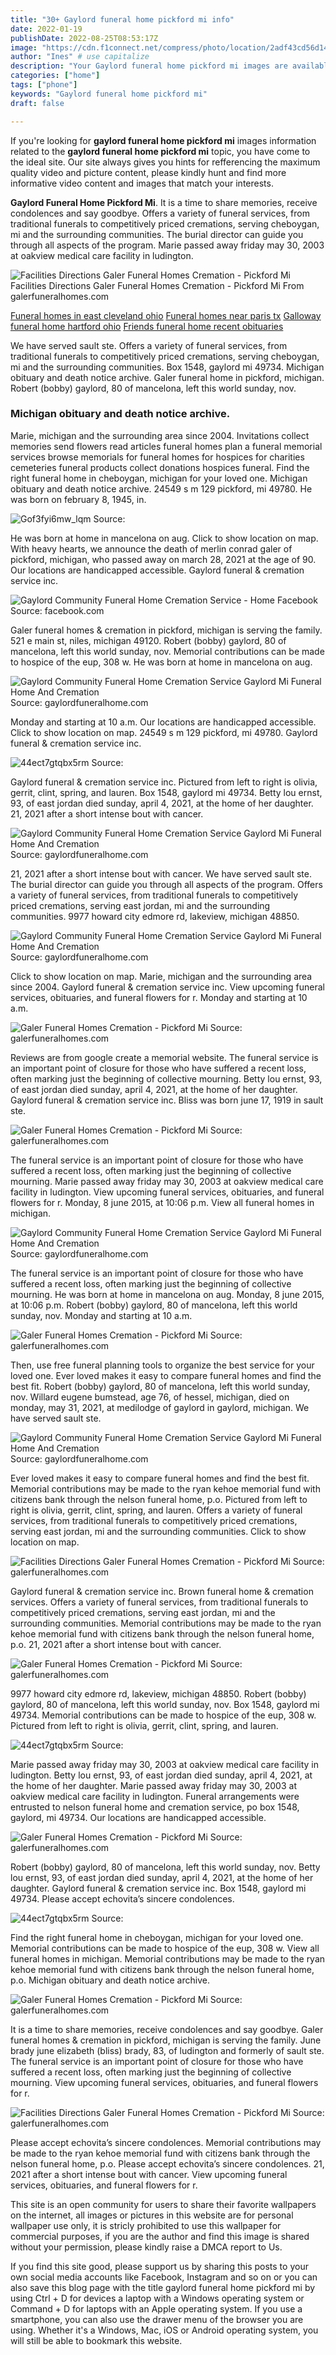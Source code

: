 ```yaml
---
title: "30+ Gaylord funeral home pickford mi info"
date: 2022-01-19
publishDate: 2022-08-25T08:53:17Z
image: "https://cdn.f1connect.net/compress/photo/location/2adf43cd56d140aabdd0331979e67afa/338bff17-6719-4480-b6f3-b48876adaf24.jpg"
author: "Ines" # use capitalize
description: "Your Gaylord funeral home pickford mi images are available. Gaylord funeral home pickford mi are a topic that is being searched for and liked by netizens now. You can Download the Gaylord funeral home pickford mi files here. Download all free photos and vectors."
categories: ["home"]
tags: ["phone"]
keywords: "Gaylord funeral home pickford mi"
draft: false

---
```


If you're looking for **gaylord funeral home pickford mi** images information related to the **gaylord funeral home pickford mi** topic, you have come to the ideal  site.  Our site always  gives you  hints  for refferencing  the maximum  quality video and picture  content, please kindly hunt and find more informative video content and images  that match your interests.

**Gaylord Funeral Home Pickford Mi**. It is a time to share memories, receive condolences and say goodbye. Offers a variety of funeral services, from traditional funerals to competitively priced cremations, serving cheboygan, mi and the surrounding communities. The burial director can guide you through all aspects of the program. Marie passed away friday may 30, 2003 at oakview medical care facility in ludington.

![Facilities Directions Galer Funeral Homes Cremation - Pickford Mi](https://cdn.f1connect.net/compress/photo/location/2adf43cd56d140aabdd0331979e67afa/338bff17-6719-4480-b6f3-b48876adaf24.jpg "Facilities Directions Galer Funeral Homes Cremation - Pickford Mi")
Facilities Directions Galer Funeral Homes Cremation - Pickford Mi From galerfuneralhomes.com

[Funeral homes in east cleveland ohio](/funeral-homes-in-east-cleveland-ohio/)
[Funeral homes near paris tx](/funeral-homes-near-paris-tx/)
[Galloway funeral home hartford ohio](/galloway-funeral-home-hartford-ohio/)
[Friends funeral home recent obituaries](/friends-funeral-home-recent-obituaries/)

We have served sault ste. Offers a variety of funeral services, from traditional funerals to competitively priced cremations, serving cheboygan, mi and the surrounding communities. Box 1548, gaylord mi 49734. Michigan obituary and death notice archive. Galer funeral home in pickford, michigan. Robert (bobby) gaylord, 80 of mancelona, left this world sunday, nov.

### Michigan obituary and death notice archive.

Marie, michigan and the surrounding area since 2004. Invitations collect memories send flowers read articles funeral homes plan a funeral memorial services browse memorials for funeral homes for hospices for charities cemeteries funeral products collect donations hospices funeral. Find the right funeral home in cheboygan, michigan for your loved one. Michigan obituary and death notice archive. 24549 s m 129 pickford, mi 49780. He was born on february 8, 1945, in.


![Gof3fyi6mw_lqm](https://cdn.f1connect.net/compress/photo/location/r/820x461/2adf43cd56d140aabdd0331979e67afa/877ef5f7-23ed-46c6-bb24-dda47a39e5aa.jpg "Gof3fyi6mw_lqm")
Source: 

He was born at home in mancelona on aug. Click to show location on map. With heavy hearts, we announce the death of merlin conrad galer of pickford, michigan, who passed away on march 28, 2021 at the age of 90. Our locations are handicapped accessible. Gaylord funeral &amp; cremation service inc.

![Gaylord Community Funeral Home Cremation Service - Home Facebook](https://lookaside.fbsbx.com/lookaside/crawler/media/?media_id=114349082089097 "Gaylord Community Funeral Home Cremation Service - Home Facebook")
Source: facebook.com

Galer funeral homes &amp; cremation in pickford, michigan is serving the family. 521 e main st, niles, michigan 49120. Robert (bobby) gaylord, 80 of mancelona, left this world sunday, nov. Memorial contributions can be made to hospice of the eup, 308 w. He was born at home in mancelona on aug.

![Gaylord Community Funeral Home Cremation Service Gaylord Mi Funeral Home And Cremation](https://s3.amazonaws.com/CFSV2/siteimages/gyl/778950-gyl-logo-ks.png "Gaylord Community Funeral Home Cremation Service Gaylord Mi Funeral Home And Cremation")
Source: gaylordfuneralhome.com

Monday and starting at 10 a.m. Our locations are handicapped accessible. Click to show location on map. 24549 s m 129 pickford, mi 49780. Gaylord funeral &amp; cremation service inc.

![44ect7gtqbx5rm](https://cdn.f1connect.net/photo/tributes/t/8/r/207x207/6589440/JohnJack-Kibble-1638529639.jpg "44ect7gtqbx5rm")
Source: 

Gaylord funeral &amp; cremation service inc. Pictured from left to right is olivia, gerrit, clint, spring, and lauren. Box 1548, gaylord mi 49734. Betty lou ernst, 93, of east jordan died sunday, april 4, 2021, at the home of her daughter. 21, 2021 after a short intense bout with cancer.

![Gaylord Community Funeral Home Cremation Service Gaylord Mi Funeral Home And Cremation](https://s3.amazonaws.com/CFSV2/siteimages/gyl/511562-3.png "Gaylord Community Funeral Home Cremation Service Gaylord Mi Funeral Home And Cremation")
Source: gaylordfuneralhome.com

21, 2021 after a short intense bout with cancer. We have served sault ste. The burial director can guide you through all aspects of the program. Offers a variety of funeral services, from traditional funerals to competitively priced cremations, serving east jordan, mi and the surrounding communities. 9977 howard city edmore rd, lakeview, michigan 48850.

![Gaylord Community Funeral Home Cremation Service Gaylord Mi Funeral Home And Cremation](https://s3.amazonaws.com/CFSV2/siteimages/gyl/266660-4.png "Gaylord Community Funeral Home Cremation Service Gaylord Mi Funeral Home And Cremation")
Source: gaylordfuneralhome.com

Click to show location on map. Marie, michigan and the surrounding area since 2004. Gaylord funeral &amp; cremation service inc. View upcoming funeral services, obituaries, and funeral flowers for r. Monday and starting at 10 a.m.

![Galer Funeral Homes Cremation - Pickford Mi](https://cdn.f1connect.net/photo/tributes/t/8/r/207x207/6577098/Joann-Bailey-3-1638192734.jpg "Galer Funeral Homes Cremation - Pickford Mi")
Source: galerfuneralhomes.com

Reviews are from google create a memorial website. The funeral service is an important point of closure for those who have suffered a recent loss, often marking just the beginning of collective mourning. Betty lou ernst, 93, of east jordan died sunday, april 4, 2021, at the home of her daughter. Gaylord funeral &amp; cremation service inc. Bliss was born june 17, 1919 in sault ste.

![Galer Funeral Homes Cremation - Pickford Mi](https://cdn.f1connect.net/photo/tributes/t/8/r/207x207/6577100/Allan-Pierson-1638192826.jpg "Galer Funeral Homes Cremation - Pickford Mi")
Source: galerfuneralhomes.com

The funeral service is an important point of closure for those who have suffered a recent loss, often marking just the beginning of collective mourning. Marie passed away friday may 30, 2003 at oakview medical care facility in ludington. View upcoming funeral services, obituaries, and funeral flowers for r. Monday, 8 june 2015, at 10:06 p.m. View all funeral homes in michigan.

![Gaylord Community Funeral Home Cremation Service Gaylord Mi Funeral Home And Cremation](https://s3.amazonaws.com/CFSV2/siteimages/gyl/267326-Joeedited.jpg "Gaylord Community Funeral Home Cremation Service Gaylord Mi Funeral Home And Cremation")
Source: gaylordfuneralhome.com

The funeral service is an important point of closure for those who have suffered a recent loss, often marking just the beginning of collective mourning. He was born at home in mancelona on aug. Monday, 8 june 2015, at 10:06 p.m. Robert (bobby) gaylord, 80 of mancelona, left this world sunday, nov. Monday and starting at 10 a.m.

![Galer Funeral Homes Cremation - Pickford Mi](https://cdn.f1connect.net/photo/tributes/t/8/r/207x207/6577943/Carmen-Barwikowski-1638263419.jpg "Galer Funeral Homes Cremation - Pickford Mi")
Source: galerfuneralhomes.com

Then, use free funeral planning tools to organize the best service for your loved one. Ever loved makes it easy to compare funeral homes and find the best fit. Robert (bobby) gaylord, 80 of mancelona, left this world sunday, nov. Willard eugene bumstead, age 76, of hessel, michigan, died on monday, may 31, 2021, at medilodge of gaylord in gaylord, michigan. We have served sault ste.

![Gaylord Community Funeral Home Cremation Service Gaylord Mi Funeral Home And Cremation](https://s3.amazonaws.com/CFSV2/siteimages/gyl/952488-RachelSmith.jpg "Gaylord Community Funeral Home Cremation Service Gaylord Mi Funeral Home And Cremation")
Source: gaylordfuneralhome.com

Ever loved makes it easy to compare funeral homes and find the best fit. Memorial contributions may be made to the ryan kehoe memorial fund with citizens bank through the nelson funeral home, p.o. Pictured from left to right is olivia, gerrit, clint, spring, and lauren. Offers a variety of funeral services, from traditional funerals to competitively priced cremations, serving east jordan, mi and the surrounding communities. Click to show location on map.

![Facilities Directions Galer Funeral Homes Cremation - Pickford Mi](https://cdn.f1connect.net/media/33266/r/1200x630/p/0x0x912/FuneralHome003.jpg "Facilities Directions Galer Funeral Homes Cremation - Pickford Mi")
Source: galerfuneralhomes.com

Gaylord funeral &amp; cremation service inc. Brown funeral home &amp; cremation services. Offers a variety of funeral services, from traditional funerals to competitively priced cremations, serving east jordan, mi and the surrounding communities. Memorial contributions may be made to the ryan kehoe memorial fund with citizens bank through the nelson funeral home, p.o. 21, 2021 after a short intense bout with cancer.

![Galer Funeral Homes Cremation - Pickford Mi](https://cdn.f1connect.net/photo/tributes/t/8/r/207x207/6578171/Edward-Lothrop-1638271611.jpg "Galer Funeral Homes Cremation - Pickford Mi")
Source: galerfuneralhomes.com

9977 howard city edmore rd, lakeview, michigan 48850. Robert (bobby) gaylord, 80 of mancelona, left this world sunday, nov. Box 1548, gaylord mi 49734. Memorial contributions can be made to hospice of the eup, 308 w. Pictured from left to right is olivia, gerrit, clint, spring, and lauren.

![44ect7gtqbx5rm](https://cdn.f1connect.net/photo/tributes/t/8/r/207x207/6588406/Christopher-Klein-1638442387.jpg "44ect7gtqbx5rm")
Source: 

Marie passed away friday may 30, 2003 at oakview medical care facility in ludington. Betty lou ernst, 93, of east jordan died sunday, april 4, 2021, at the home of her daughter. Marie passed away friday may 30, 2003 at oakview medical care facility in ludington. Funeral arrangements were entrusted to nelson funeral home and cremation service, po box 1548, gaylord, mi 49734. Our locations are handicapped accessible.

![Galer Funeral Homes Cremation - Pickford Mi](https://cdn.f1connect.net/cdn/13525D-BjU/layout/r/315x90/images/logo.63771715422.png "Galer Funeral Homes Cremation - Pickford Mi")
Source: galerfuneralhomes.com

Robert (bobby) gaylord, 80 of mancelona, left this world sunday, nov. Betty lou ernst, 93, of east jordan died sunday, april 4, 2021, at the home of her daughter. Gaylord funeral &amp; cremation service inc. Box 1548, gaylord mi 49734. Please accept echovita’s sincere condolences.

![44ect7gtqbx5rm](https://cdn.f1connect.net/photo/tributes/t/8/r/207x207/6589580/Frances-Hamel-1638535453.jpg "44ect7gtqbx5rm")
Source: 

Find the right funeral home in cheboygan, michigan for your loved one. Memorial contributions can be made to hospice of the eup, 308 w. View all funeral homes in michigan. Memorial contributions may be made to the ryan kehoe memorial fund with citizens bank through the nelson funeral home, p.o. Michigan obituary and death notice archive.

![Galer Funeral Homes Cremation - Pickford Mi](https://cdn.f1connect.net/media/162690/r/1200x630/p/0x0x1200/Galer-Funeral-Homes-Cremation_og.jpg "Galer Funeral Homes Cremation - Pickford Mi")
Source: galerfuneralhomes.com

It is a time to share memories, receive condolences and say goodbye. Galer funeral homes &amp; cremation in pickford, michigan is serving the family. June brady june elizabeth (bliss) brady, 83, of ludington and formerly of sault ste. The funeral service is an important point of closure for those who have suffered a recent loss, often marking just the beginning of collective mourning. View upcoming funeral services, obituaries, and funeral flowers for r.

![Facilities Directions Galer Funeral Homes Cremation - Pickford Mi](https://cdn.f1connect.net/compress/photo/location/2adf43cd56d140aabdd0331979e67afa/338bff17-6719-4480-b6f3-b48876adaf24.jpg "Facilities Directions Galer Funeral Homes Cremation - Pickford Mi")
Source: galerfuneralhomes.com

Please accept echovita’s sincere condolences. Memorial contributions may be made to the ryan kehoe memorial fund with citizens bank through the nelson funeral home, p.o. Please accept echovita’s sincere condolences. 21, 2021 after a short intense bout with cancer. View upcoming funeral services, obituaries, and funeral flowers for r.

This site is an open community for users to share their favorite wallpapers on the internet, all images or pictures in this website are for personal wallpaper use only, it is stricly prohibited to use this wallpaper for commercial purposes, if you are the author and find this image is shared without your permission, please kindly raise a DMCA report to Us.

If you find this site good, please support us by sharing this posts to your own social media accounts like Facebook, Instagram and so on or you can also save this blog page with the title gaylord funeral home pickford mi by using Ctrl + D for devices a laptop with a Windows operating system or Command + D for laptops with an Apple operating system. If you use a smartphone, you can also use the drawer menu of the browser you are using. Whether it's a Windows, Mac, iOS or Android operating system, you will still be able to bookmark this website.
